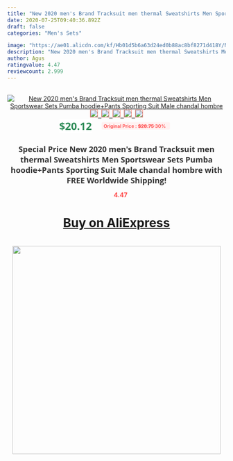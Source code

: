 ```yaml
---
title: "New 2020 men's Brand Tracksuit men thermal Sweatshirts Men Sportswear Sets Pumba hoodie+Pants Sporting Suit Male chandal hombre"
date: 2020-07-25T09:40:36.892Z
draft: false
categories: "Men's Sets"

image: "https://ae01.alicdn.com/kf/Hb01d5b6a63d24ed0b88ac8bf8271d418Y/New-2020-men-s-Brand-Tracksuit-men-thermal-Sweatshirts-Men-Sportswear-Sets-Pumba-hoodie-Pants-Sporting.jpg"
description: "New 2020 men's Brand Tracksuit men thermal Sweatshirts Men Sportswear Sets Pumba hoodie+Pants Sporting Suit Male chandal hombre"
author: Agus
ratingvalue: 4.47
reviewcount: 2.999
---
```

<br>
<div style="text-align: center;">
<a href="https://s.click.aliexpress.com/e/_A1K73P" target="_blank" rel="nofollow noopener noreferrer"><img alt="New 2020 men's Brand Tracksuit men thermal Sweatshirts Men Sportswear Sets Pumba hoodie+Pants Sporting Suit Male chandal hombre" class="magnifier-image" src="https://ae01.alicdn.com/kf/Hb01d5b6a63d24ed0b88ac8bf8271d418Y/New-2020-men-s-Brand-Tracksuit-men-thermal-Sweatshirts-Men-Sportswear-Sets-Pumba-hoodie-Pants-Sporting.jpg_640x640.jpg">
<br>
<img style="border:1px solid salmon" src="https://ae01.alicdn.com/kf/Hb01d5b6a63d24ed0b88ac8bf8271d418Y/New-2020-men-s-Brand-Tracksuit-men-thermal-Sweatshirts-Men-Sportswear-Sets-Pumba-hoodie-Pants-Sporting.jpg_120x120.jpg">&nbsp;&nbsp;<img style="border:1px solid salmon" src="https://ae01.alicdn.com/kf/Hfd70d8ddeb10465eab4bd05ff4687ce89/New-2020-men-s-Brand-Tracksuit-men-thermal-Sweatshirts-Men-Sportswear-Sets-Pumba-hoodie-Pants-Sporting.jpg_120x120.jpg">&nbsp;&nbsp;<img style="border:1px solid salmon" src="https://ae01.alicdn.com/kf/Hddd158810d8443db8c38f49e2909bc96K/New-2020-men-s-Brand-Tracksuit-men-thermal-Sweatshirts-Men-Sportswear-Sets-Pumba-hoodie-Pants-Sporting.jpg_120x120.jpg">&nbsp;&nbsp;<img style="border:1px solid salmon" src="https://ae01.alicdn.com/kf/Hbde48bdbb830488d8f2cd977e7623ce8F/New-2020-men-s-Brand-Tracksuit-men-thermal-Sweatshirts-Men-Sportswear-Sets-Pumba-hoodie-Pants-Sporting.jpg_120x120.jpg">&nbsp;&nbsp;<img style="border:1px solid salmon" src="https://ae01.alicdn.com/kf/Hf2cba7d2f0164944b6384c10f78973c6L/New-2020-men-s-Brand-Tracksuit-men-thermal-Sweatshirts-Men-Sportswear-Sets-Pumba-hoodie-Pants-Sporting.jpg_120x120.jpg"></a></div><br0>
<div style="text-align: center;"><span style="background-color: white; border: 0px; box-sizing: border-box; color: seagreen; display: inline-block; font-family: &quot;open sans&quot; , &quot;arial&quot; , &quot;helvetica&quot; , sans-serif , &quot;heiti&quot;; font-size: 24px; font-stretch: inherit; font-weight: 700; line-height: inherit; margin: 0px 10px 0px 0px; padding: 0px; vertical-align: middle;">$20.12 </span>
<span style="background: rgb(255 , 241 , 241); border-radius: 3px; border: 0px; box-sizing: border-box; color: #ff4747; display: inline-block; font-family: inherit; font-size: 12px; font-stretch: inherit; font-style: inherit; font-variant: inherit; font-weight: 600; line-height: inherit; margin: 0px; padding: 2px 5px; transform: scale(0.9); vertical-align: middle;">Original Price : <b style="text-decoration: line-through;">$28.75 </b> 30%&nbsp;&nbsp;</span></div>
<h1 style="color: #333333; display: inline-block; font-family: &quot;open sans&quot; , &quot;arial&quot; , &quot;helvetica&quot; , sans-serif , &quot;heiti&quot;; font-size: 18px; font-stretch: inherit; font-weight: 700; text-align: center;">Special Price New 2020 men's Brand Tracksuit men thermal Sweatshirts Men Sportswear Sets Pumba hoodie+Pants Sporting Suit Male chandal hombre with FREE Worldwide Shipping!</h1>
<div style="color: #ff4747; text-align: center;">
<img src="https://4.bp.blogspot.com/-M0ZcTcb-5uY/XleCXlxnR4I/AAAAAAAAAEc/OrjgMkXV1oMQFaCRZj5HQwOCBcu3w1FegCPcBGAYYCw/s1600/star.png" style="height: 15px;">&nbsp;<b>4.47</b></div>
<div class="button_cont" align="center"><a class="buynow_a" href="https://s.click.aliexpress.com/e/_A1K73P" target="_blank" rel="nofollow noopener noreferrer"><H1>Buy on AliExpress</H1></a></div><br>
<div class="separator" style="clear: both; text-align: center;">
<img src="https://lh3.googleusercontent.com/-pTy5HemUv9M/XlePHvY0dAI/AAAAAAAAAE4/0nX5iRUoIWY8eMW9Dpxeirr157OZliDIgCLcBGAsYHQ/s1600/badge.gif" width="480">
</div>
